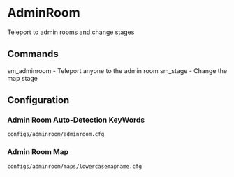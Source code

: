 # AdminRoom

Teleport to admin rooms and change stages

## Commands

sm_adminroom - Teleport anyone to the admin room
sm_stage - Change the map stage

## Configuration

### Admin Room Auto-Detection KeyWords

```configs/adminroom/adminroom.cfg```

### Admin Room Map

```configs/adminroom/maps/lowercasemapname.cfg```
